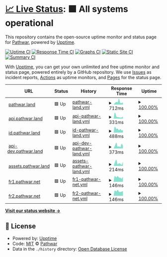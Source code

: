 # [📈 Live Status](https://uptime.pathwar.land): <!--live status--> **🟩 All systems operational**

This repository contains the open-source uptime monitor and status page for [Pathwar](https://pathwar.land/), powered by [Upptime](https://github.com/upptime/upptime).

[![Uptime CI](https://github.com/pathwar/uptime/workflows/Uptime%20CI/badge.svg)](https://github.com/pathwar/uptime/actions?query=workflow%3A%22Uptime+CI%22)
[![Response Time CI](https://github.com/pathwar/uptime/workflows/Response%20Time%20CI/badge.svg)](https://github.com/pathwar/uptime/actions?query=workflow%3A%22Response+Time+CI%22)
[![Graphs CI](https://github.com/pathwar/uptime/workflows/Graphs%20CI/badge.svg)](https://github.com/pathwar/uptime/actions?query=workflow%3A%22Graphs+CI%22)
[![Static Site CI](https://github.com/pathwar/uptime/workflows/Static%20Site%20CI/badge.svg)](https://github.com/pathwar/uptime/actions?query=workflow%3A%22Static+Site+CI%22)
[![Summary CI](https://github.com/pathwar/uptime/workflows/Summary%20CI/badge.svg)](https://github.com/pathwar/uptime/actions?query=workflow%3A%22Summary+CI%22)

With [Upptime](https://upptime.js.org), you can get your own unlimited and free uptime monitor and status page, powered entirely by a GitHub repository. We use [Issues](https://github.com/pathwar/uptime/issues) as incident reports, [Actions](https://github.com/pathwar/uptime/actions) as uptime monitors, and [Pages](https://uptime.pathwar.land) for the status page.

<!--start: status pages-->
<!-- This summary is generated by Upptime (https://github.com/upptime/upptime) -->
<!-- Do not edit this manually, your changes will be overwritten -->
<!-- prettier-ignore -->
| URL | Status | History | Response Time | Uptime |
| --- | ------ | ------- | ------------- | ------ |
| <img alt="" src="https://icons.duckduckgo.com/ip3/pathwar.land.ico" height="13"> [pathwar.land](https://pathwar.land) | 🟩 Up | [pathwar-land.yml](https://github.com/pathwar/uptime/commits/HEAD/history/pathwar-land.yml) | <details><summary><img alt="Response time graph" src="./graphs/pathwar-land/response-time-week.png" height="20"> 712ms</summary><br><a href="https://uptime.pathwar.land/history/pathwar-land"><img alt="Response time 608" src="https://img.shields.io/endpoint?url=https%3A%2F%2Fraw.githubusercontent.com%2Fpathwar%2Fuptime%2FHEAD%2Fapi%2Fpathwar-land%2Fresponse-time.json"></a><br><a href="https://uptime.pathwar.land/history/pathwar-land"><img alt="24-hour response time 628" src="https://img.shields.io/endpoint?url=https%3A%2F%2Fraw.githubusercontent.com%2Fpathwar%2Fuptime%2FHEAD%2Fapi%2Fpathwar-land%2Fresponse-time-day.json"></a><br><a href="https://uptime.pathwar.land/history/pathwar-land"><img alt="7-day response time 712" src="https://img.shields.io/endpoint?url=https%3A%2F%2Fraw.githubusercontent.com%2Fpathwar%2Fuptime%2FHEAD%2Fapi%2Fpathwar-land%2Fresponse-time-week.json"></a><br><a href="https://uptime.pathwar.land/history/pathwar-land"><img alt="30-day response time 661" src="https://img.shields.io/endpoint?url=https%3A%2F%2Fraw.githubusercontent.com%2Fpathwar%2Fuptime%2FHEAD%2Fapi%2Fpathwar-land%2Fresponse-time-month.json"></a><br><a href="https://uptime.pathwar.land/history/pathwar-land"><img alt="1-year response time 629" src="https://img.shields.io/endpoint?url=https%3A%2F%2Fraw.githubusercontent.com%2Fpathwar%2Fuptime%2FHEAD%2Fapi%2Fpathwar-land%2Fresponse-time-year.json"></a></details> | <details><summary><a href="https://uptime.pathwar.land/history/pathwar-land">100.00%</a></summary><a href="https://uptime.pathwar.land/history/pathwar-land"><img alt="All-time uptime 99.36%" src="https://img.shields.io/endpoint?url=https%3A%2F%2Fraw.githubusercontent.com%2Fpathwar%2Fuptime%2FHEAD%2Fapi%2Fpathwar-land%2Fuptime.json"></a><br><a href="https://uptime.pathwar.land/history/pathwar-land"><img alt="24-hour uptime 100.00%" src="https://img.shields.io/endpoint?url=https%3A%2F%2Fraw.githubusercontent.com%2Fpathwar%2Fuptime%2FHEAD%2Fapi%2Fpathwar-land%2Fuptime-day.json"></a><br><a href="https://uptime.pathwar.land/history/pathwar-land"><img alt="7-day uptime 100.00%" src="https://img.shields.io/endpoint?url=https%3A%2F%2Fraw.githubusercontent.com%2Fpathwar%2Fuptime%2FHEAD%2Fapi%2Fpathwar-land%2Fuptime-week.json"></a><br><a href="https://uptime.pathwar.land/history/pathwar-land"><img alt="30-day uptime 99.98%" src="https://img.shields.io/endpoint?url=https%3A%2F%2Fraw.githubusercontent.com%2Fpathwar%2Fuptime%2FHEAD%2Fapi%2Fpathwar-land%2Fuptime-month.json"></a><br><a href="https://uptime.pathwar.land/history/pathwar-land"><img alt="1-year uptime 99.20%" src="https://img.shields.io/endpoint?url=https%3A%2F%2Fraw.githubusercontent.com%2Fpathwar%2Fuptime%2FHEAD%2Fapi%2Fpathwar-land%2Fuptime-year.json"></a></details>
| <img alt="" src="https://icons.duckduckgo.com/ip3/api.pathwar.land.ico" height="13"> [api.pathwar.land](https://api.pathwar.land/status) | 🟩 Up | [api-pathwar-land.yml](https://github.com/pathwar/uptime/commits/HEAD/history/api-pathwar-land.yml) | <details><summary><img alt="Response time graph" src="./graphs/api-pathwar-land/response-time-week.png" height="20"> 331ms</summary><br><a href="https://uptime.pathwar.land/history/api-pathwar-land"><img alt="Response time 417" src="https://img.shields.io/endpoint?url=https%3A%2F%2Fraw.githubusercontent.com%2Fpathwar%2Fuptime%2FHEAD%2Fapi%2Fapi-pathwar-land%2Fresponse-time.json"></a><br><a href="https://uptime.pathwar.land/history/api-pathwar-land"><img alt="24-hour response time 281" src="https://img.shields.io/endpoint?url=https%3A%2F%2Fraw.githubusercontent.com%2Fpathwar%2Fuptime%2FHEAD%2Fapi%2Fapi-pathwar-land%2Fresponse-time-day.json"></a><br><a href="https://uptime.pathwar.land/history/api-pathwar-land"><img alt="7-day response time 331" src="https://img.shields.io/endpoint?url=https%3A%2F%2Fraw.githubusercontent.com%2Fpathwar%2Fuptime%2FHEAD%2Fapi%2Fapi-pathwar-land%2Fresponse-time-week.json"></a><br><a href="https://uptime.pathwar.land/history/api-pathwar-land"><img alt="30-day response time 439" src="https://img.shields.io/endpoint?url=https%3A%2F%2Fraw.githubusercontent.com%2Fpathwar%2Fuptime%2FHEAD%2Fapi%2Fapi-pathwar-land%2Fresponse-time-month.json"></a><br><a href="https://uptime.pathwar.land/history/api-pathwar-land"><img alt="1-year response time 417" src="https://img.shields.io/endpoint?url=https%3A%2F%2Fraw.githubusercontent.com%2Fpathwar%2Fuptime%2FHEAD%2Fapi%2Fapi-pathwar-land%2Fresponse-time-year.json"></a></details> | <details><summary><a href="https://uptime.pathwar.land/history/api-pathwar-land">100.00%</a></summary><a href="https://uptime.pathwar.land/history/api-pathwar-land"><img alt="All-time uptime 51.13%" src="https://img.shields.io/endpoint?url=https%3A%2F%2Fraw.githubusercontent.com%2Fpathwar%2Fuptime%2FHEAD%2Fapi%2Fapi-pathwar-land%2Fuptime.json"></a><br><a href="https://uptime.pathwar.land/history/api-pathwar-land"><img alt="24-hour uptime 100.00%" src="https://img.shields.io/endpoint?url=https%3A%2F%2Fraw.githubusercontent.com%2Fpathwar%2Fuptime%2FHEAD%2Fapi%2Fapi-pathwar-land%2Fuptime-day.json"></a><br><a href="https://uptime.pathwar.land/history/api-pathwar-land"><img alt="7-day uptime 100.00%" src="https://img.shields.io/endpoint?url=https%3A%2F%2Fraw.githubusercontent.com%2Fpathwar%2Fuptime%2FHEAD%2Fapi%2Fapi-pathwar-land%2Fuptime-week.json"></a><br><a href="https://uptime.pathwar.land/history/api-pathwar-land"><img alt="30-day uptime 100.00%" src="https://img.shields.io/endpoint?url=https%3A%2F%2Fraw.githubusercontent.com%2Fpathwar%2Fuptime%2FHEAD%2Fapi%2Fapi-pathwar-land%2Fuptime-month.json"></a><br><a href="https://uptime.pathwar.land/history/api-pathwar-land"><img alt="1-year uptime 64.37%" src="https://img.shields.io/endpoint?url=https%3A%2F%2Fraw.githubusercontent.com%2Fpathwar%2Fuptime%2FHEAD%2Fapi%2Fapi-pathwar-land%2Fuptime-year.json"></a></details>
| <img alt="" src="https://icons.duckduckgo.com/ip3/id.pathwar.land.ico" height="13"> [id.pathwar.land](https://id.pathwar.land) | 🟩 Up | [id-pathwar-land.yml](https://github.com/pathwar/uptime/commits/HEAD/history/id-pathwar-land.yml) | <details><summary><img alt="Response time graph" src="./graphs/id-pathwar-land/response-time-week.png" height="20"> 488ms</summary><br><a href="https://uptime.pathwar.land/history/id-pathwar-land"><img alt="Response time 446" src="https://img.shields.io/endpoint?url=https%3A%2F%2Fraw.githubusercontent.com%2Fpathwar%2Fuptime%2FHEAD%2Fapi%2Fid-pathwar-land%2Fresponse-time.json"></a><br><a href="https://uptime.pathwar.land/history/id-pathwar-land"><img alt="24-hour response time 354" src="https://img.shields.io/endpoint?url=https%3A%2F%2Fraw.githubusercontent.com%2Fpathwar%2Fuptime%2FHEAD%2Fapi%2Fid-pathwar-land%2Fresponse-time-day.json"></a><br><a href="https://uptime.pathwar.land/history/id-pathwar-land"><img alt="7-day response time 488" src="https://img.shields.io/endpoint?url=https%3A%2F%2Fraw.githubusercontent.com%2Fpathwar%2Fuptime%2FHEAD%2Fapi%2Fid-pathwar-land%2Fresponse-time-week.json"></a><br><a href="https://uptime.pathwar.land/history/id-pathwar-land"><img alt="30-day response time 504" src="https://img.shields.io/endpoint?url=https%3A%2F%2Fraw.githubusercontent.com%2Fpathwar%2Fuptime%2FHEAD%2Fapi%2Fid-pathwar-land%2Fresponse-time-month.json"></a><br><a href="https://uptime.pathwar.land/history/id-pathwar-land"><img alt="1-year response time 458" src="https://img.shields.io/endpoint?url=https%3A%2F%2Fraw.githubusercontent.com%2Fpathwar%2Fuptime%2FHEAD%2Fapi%2Fid-pathwar-land%2Fresponse-time-year.json"></a></details> | <details><summary><a href="https://uptime.pathwar.land/history/id-pathwar-land">100.00%</a></summary><a href="https://uptime.pathwar.land/history/id-pathwar-land"><img alt="All-time uptime 99.84%" src="https://img.shields.io/endpoint?url=https%3A%2F%2Fraw.githubusercontent.com%2Fpathwar%2Fuptime%2FHEAD%2Fapi%2Fid-pathwar-land%2Fuptime.json"></a><br><a href="https://uptime.pathwar.land/history/id-pathwar-land"><img alt="24-hour uptime 100.00%" src="https://img.shields.io/endpoint?url=https%3A%2F%2Fraw.githubusercontent.com%2Fpathwar%2Fuptime%2FHEAD%2Fapi%2Fid-pathwar-land%2Fuptime-day.json"></a><br><a href="https://uptime.pathwar.land/history/id-pathwar-land"><img alt="7-day uptime 100.00%" src="https://img.shields.io/endpoint?url=https%3A%2F%2Fraw.githubusercontent.com%2Fpathwar%2Fuptime%2FHEAD%2Fapi%2Fid-pathwar-land%2Fuptime-week.json"></a><br><a href="https://uptime.pathwar.land/history/id-pathwar-land"><img alt="30-day uptime 100.00%" src="https://img.shields.io/endpoint?url=https%3A%2F%2Fraw.githubusercontent.com%2Fpathwar%2Fuptime%2FHEAD%2Fapi%2Fid-pathwar-land%2Fuptime-month.json"></a><br><a href="https://uptime.pathwar.land/history/id-pathwar-land"><img alt="1-year uptime 99.80%" src="https://img.shields.io/endpoint?url=https%3A%2F%2Fraw.githubusercontent.com%2Fpathwar%2Fuptime%2FHEAD%2Fapi%2Fid-pathwar-land%2Fuptime-year.json"></a></details>
| <img alt="" src="https://icons.duckduckgo.com/ip3/api-dev.pathwar.land.ico" height="13"> [api-dev.pathwar.land](https://api-dev.pathwar.land/status) | 🟩 Up | [api-dev-pathwar-land.yml](https://github.com/pathwar/uptime/commits/HEAD/history/api-dev-pathwar-land.yml) | <details><summary><img alt="Response time graph" src="./graphs/api-dev-pathwar-land/response-time-week.png" height="20"> 373ms</summary><br><a href="https://uptime.pathwar.land/history/api-dev-pathwar-land"><img alt="Response time 411" src="https://img.shields.io/endpoint?url=https%3A%2F%2Fraw.githubusercontent.com%2Fpathwar%2Fuptime%2FHEAD%2Fapi%2Fapi-dev-pathwar-land%2Fresponse-time.json"></a><br><a href="https://uptime.pathwar.land/history/api-dev-pathwar-land"><img alt="24-hour response time 335" src="https://img.shields.io/endpoint?url=https%3A%2F%2Fraw.githubusercontent.com%2Fpathwar%2Fuptime%2FHEAD%2Fapi%2Fapi-dev-pathwar-land%2Fresponse-time-day.json"></a><br><a href="https://uptime.pathwar.land/history/api-dev-pathwar-land"><img alt="7-day response time 373" src="https://img.shields.io/endpoint?url=https%3A%2F%2Fraw.githubusercontent.com%2Fpathwar%2Fuptime%2FHEAD%2Fapi%2Fapi-dev-pathwar-land%2Fresponse-time-week.json"></a><br><a href="https://uptime.pathwar.land/history/api-dev-pathwar-land"><img alt="30-day response time 537" src="https://img.shields.io/endpoint?url=https%3A%2F%2Fraw.githubusercontent.com%2Fpathwar%2Fuptime%2FHEAD%2Fapi%2Fapi-dev-pathwar-land%2Fresponse-time-month.json"></a><br><a href="https://uptime.pathwar.land/history/api-dev-pathwar-land"><img alt="1-year response time 410" src="https://img.shields.io/endpoint?url=https%3A%2F%2Fraw.githubusercontent.com%2Fpathwar%2Fuptime%2FHEAD%2Fapi%2Fapi-dev-pathwar-land%2Fresponse-time-year.json"></a></details> | <details><summary><a href="https://uptime.pathwar.land/history/api-dev-pathwar-land">100.00%</a></summary><a href="https://uptime.pathwar.land/history/api-dev-pathwar-land"><img alt="All-time uptime 95.96%" src="https://img.shields.io/endpoint?url=https%3A%2F%2Fraw.githubusercontent.com%2Fpathwar%2Fuptime%2FHEAD%2Fapi%2Fapi-dev-pathwar-land%2Fuptime.json"></a><br><a href="https://uptime.pathwar.land/history/api-dev-pathwar-land"><img alt="24-hour uptime 100.00%" src="https://img.shields.io/endpoint?url=https%3A%2F%2Fraw.githubusercontent.com%2Fpathwar%2Fuptime%2FHEAD%2Fapi%2Fapi-dev-pathwar-land%2Fuptime-day.json"></a><br><a href="https://uptime.pathwar.land/history/api-dev-pathwar-land"><img alt="7-day uptime 100.00%" src="https://img.shields.io/endpoint?url=https%3A%2F%2Fraw.githubusercontent.com%2Fpathwar%2Fuptime%2FHEAD%2Fapi%2Fapi-dev-pathwar-land%2Fuptime-week.json"></a><br><a href="https://uptime.pathwar.land/history/api-dev-pathwar-land"><img alt="30-day uptime 100.00%" src="https://img.shields.io/endpoint?url=https%3A%2F%2Fraw.githubusercontent.com%2Fpathwar%2Fuptime%2FHEAD%2Fapi%2Fapi-dev-pathwar-land%2Fuptime-month.json"></a><br><a href="https://uptime.pathwar.land/history/api-dev-pathwar-land"><img alt="1-year uptime 95.16%" src="https://img.shields.io/endpoint?url=https%3A%2F%2Fraw.githubusercontent.com%2Fpathwar%2Fuptime%2FHEAD%2Fapi%2Fapi-dev-pathwar-land%2Fuptime-year.json"></a></details>
| <img alt="" src="https://icons.duckduckgo.com/ip3/assets.pathwar.land.ico" height="13"> [assets.pathwar.land](https://assets.pathwar.land) | 🟩 Up | [assets-pathwar-land.yml](https://github.com/pathwar/uptime/commits/HEAD/history/assets-pathwar-land.yml) | <details><summary><img alt="Response time graph" src="./graphs/assets-pathwar-land/response-time-week.png" height="20"> 214ms</summary><br><a href="https://uptime.pathwar.land/history/assets-pathwar-land"><img alt="Response time 328" src="https://img.shields.io/endpoint?url=https%3A%2F%2Fraw.githubusercontent.com%2Fpathwar%2Fuptime%2FHEAD%2Fapi%2Fassets-pathwar-land%2Fresponse-time.json"></a><br><a href="https://uptime.pathwar.land/history/assets-pathwar-land"><img alt="24-hour response time 296" src="https://img.shields.io/endpoint?url=https%3A%2F%2Fraw.githubusercontent.com%2Fpathwar%2Fuptime%2FHEAD%2Fapi%2Fassets-pathwar-land%2Fresponse-time-day.json"></a><br><a href="https://uptime.pathwar.land/history/assets-pathwar-land"><img alt="7-day response time 214" src="https://img.shields.io/endpoint?url=https%3A%2F%2Fraw.githubusercontent.com%2Fpathwar%2Fuptime%2FHEAD%2Fapi%2Fassets-pathwar-land%2Fresponse-time-week.json"></a><br><a href="https://uptime.pathwar.land/history/assets-pathwar-land"><img alt="30-day response time 343" src="https://img.shields.io/endpoint?url=https%3A%2F%2Fraw.githubusercontent.com%2Fpathwar%2Fuptime%2FHEAD%2Fapi%2Fassets-pathwar-land%2Fresponse-time-month.json"></a><br><a href="https://uptime.pathwar.land/history/assets-pathwar-land"><img alt="1-year response time 369" src="https://img.shields.io/endpoint?url=https%3A%2F%2Fraw.githubusercontent.com%2Fpathwar%2Fuptime%2FHEAD%2Fapi%2Fassets-pathwar-land%2Fresponse-time-year.json"></a></details> | <details><summary><a href="https://uptime.pathwar.land/history/assets-pathwar-land">100.00%</a></summary><a href="https://uptime.pathwar.land/history/assets-pathwar-land"><img alt="All-time uptime 99.96%" src="https://img.shields.io/endpoint?url=https%3A%2F%2Fraw.githubusercontent.com%2Fpathwar%2Fuptime%2FHEAD%2Fapi%2Fassets-pathwar-land%2Fuptime.json"></a><br><a href="https://uptime.pathwar.land/history/assets-pathwar-land"><img alt="24-hour uptime 100.00%" src="https://img.shields.io/endpoint?url=https%3A%2F%2Fraw.githubusercontent.com%2Fpathwar%2Fuptime%2FHEAD%2Fapi%2Fassets-pathwar-land%2Fuptime-day.json"></a><br><a href="https://uptime.pathwar.land/history/assets-pathwar-land"><img alt="7-day uptime 100.00%" src="https://img.shields.io/endpoint?url=https%3A%2F%2Fraw.githubusercontent.com%2Fpathwar%2Fuptime%2FHEAD%2Fapi%2Fassets-pathwar-land%2Fuptime-week.json"></a><br><a href="https://uptime.pathwar.land/history/assets-pathwar-land"><img alt="30-day uptime 99.95%" src="https://img.shields.io/endpoint?url=https%3A%2F%2Fraw.githubusercontent.com%2Fpathwar%2Fuptime%2FHEAD%2Fapi%2Fassets-pathwar-land%2Fuptime-month.json"></a><br><a href="https://uptime.pathwar.land/history/assets-pathwar-land"><img alt="1-year uptime 99.95%" src="https://img.shields.io/endpoint?url=https%3A%2F%2Fraw.githubusercontent.com%2Fpathwar%2Fuptime%2FHEAD%2Fapi%2Fassets-pathwar-land%2Fuptime-year.json"></a></details>
| <img alt="" src="https://icons.duckduckgo.com/ip3/null.ico" height="13"> [fr1.pathwar.net](fr1.pathwar.net) | 🟩 Up | [fr1-pathwar-net.yml](https://github.com/pathwar/uptime/commits/HEAD/history/fr1-pathwar-net.yml) | <details><summary><img alt="Response time graph" src="./graphs/fr1-pathwar-net/response-time-week.png" height="20"> 146ms</summary><br><a href="https://uptime.pathwar.land/history/fr1-pathwar-net"><img alt="Response time 115" src="https://img.shields.io/endpoint?url=https%3A%2F%2Fraw.githubusercontent.com%2Fpathwar%2Fuptime%2FHEAD%2Fapi%2Ffr1-pathwar-net%2Fresponse-time.json"></a><br><a href="https://uptime.pathwar.land/history/fr1-pathwar-net"><img alt="24-hour response time 154" src="https://img.shields.io/endpoint?url=https%3A%2F%2Fraw.githubusercontent.com%2Fpathwar%2Fuptime%2FHEAD%2Fapi%2Ffr1-pathwar-net%2Fresponse-time-day.json"></a><br><a href="https://uptime.pathwar.land/history/fr1-pathwar-net"><img alt="7-day response time 146" src="https://img.shields.io/endpoint?url=https%3A%2F%2Fraw.githubusercontent.com%2Fpathwar%2Fuptime%2FHEAD%2Fapi%2Ffr1-pathwar-net%2Fresponse-time-week.json"></a><br><a href="https://uptime.pathwar.land/history/fr1-pathwar-net"><img alt="30-day response time 154" src="https://img.shields.io/endpoint?url=https%3A%2F%2Fraw.githubusercontent.com%2Fpathwar%2Fuptime%2FHEAD%2Fapi%2Ffr1-pathwar-net%2Fresponse-time-month.json"></a><br><a href="https://uptime.pathwar.land/history/fr1-pathwar-net"><img alt="1-year response time 118" src="https://img.shields.io/endpoint?url=https%3A%2F%2Fraw.githubusercontent.com%2Fpathwar%2Fuptime%2FHEAD%2Fapi%2Ffr1-pathwar-net%2Fresponse-time-year.json"></a></details> | <details><summary><a href="https://uptime.pathwar.land/history/fr1-pathwar-net">100.00%</a></summary><a href="https://uptime.pathwar.land/history/fr1-pathwar-net"><img alt="All-time uptime 99.99%" src="https://img.shields.io/endpoint?url=https%3A%2F%2Fraw.githubusercontent.com%2Fpathwar%2Fuptime%2FHEAD%2Fapi%2Ffr1-pathwar-net%2Fuptime.json"></a><br><a href="https://uptime.pathwar.land/history/fr1-pathwar-net"><img alt="24-hour uptime 100.00%" src="https://img.shields.io/endpoint?url=https%3A%2F%2Fraw.githubusercontent.com%2Fpathwar%2Fuptime%2FHEAD%2Fapi%2Ffr1-pathwar-net%2Fuptime-day.json"></a><br><a href="https://uptime.pathwar.land/history/fr1-pathwar-net"><img alt="7-day uptime 100.00%" src="https://img.shields.io/endpoint?url=https%3A%2F%2Fraw.githubusercontent.com%2Fpathwar%2Fuptime%2FHEAD%2Fapi%2Ffr1-pathwar-net%2Fuptime-week.json"></a><br><a href="https://uptime.pathwar.land/history/fr1-pathwar-net"><img alt="30-day uptime 100.00%" src="https://img.shields.io/endpoint?url=https%3A%2F%2Fraw.githubusercontent.com%2Fpathwar%2Fuptime%2FHEAD%2Fapi%2Ffr1-pathwar-net%2Fuptime-month.json"></a><br><a href="https://uptime.pathwar.land/history/fr1-pathwar-net"><img alt="1-year uptime 99.99%" src="https://img.shields.io/endpoint?url=https%3A%2F%2Fraw.githubusercontent.com%2Fpathwar%2Fuptime%2FHEAD%2Fapi%2Ffr1-pathwar-net%2Fuptime-year.json"></a></details>
| <img alt="" src="https://icons.duckduckgo.com/ip3/null.ico" height="13"> [fr2.pathwar.net](fr2.pathwar.net) | 🟩 Up | [fr2-pathwar-net.yml](https://github.com/pathwar/uptime/commits/HEAD/history/fr2-pathwar-net.yml) | <details><summary><img alt="Response time graph" src="./graphs/fr2-pathwar-net/response-time-week.png" height="20"> 146ms</summary><br><a href="https://uptime.pathwar.land/history/fr2-pathwar-net"><img alt="Response time 113" src="https://img.shields.io/endpoint?url=https%3A%2F%2Fraw.githubusercontent.com%2Fpathwar%2Fuptime%2FHEAD%2Fapi%2Ffr2-pathwar-net%2Fresponse-time.json"></a><br><a href="https://uptime.pathwar.land/history/fr2-pathwar-net"><img alt="24-hour response time 149" src="https://img.shields.io/endpoint?url=https%3A%2F%2Fraw.githubusercontent.com%2Fpathwar%2Fuptime%2FHEAD%2Fapi%2Ffr2-pathwar-net%2Fresponse-time-day.json"></a><br><a href="https://uptime.pathwar.land/history/fr2-pathwar-net"><img alt="7-day response time 146" src="https://img.shields.io/endpoint?url=https%3A%2F%2Fraw.githubusercontent.com%2Fpathwar%2Fuptime%2FHEAD%2Fapi%2Ffr2-pathwar-net%2Fresponse-time-week.json"></a><br><a href="https://uptime.pathwar.land/history/fr2-pathwar-net"><img alt="30-day response time 142" src="https://img.shields.io/endpoint?url=https%3A%2F%2Fraw.githubusercontent.com%2Fpathwar%2Fuptime%2FHEAD%2Fapi%2Ffr2-pathwar-net%2Fresponse-time-month.json"></a><br><a href="https://uptime.pathwar.land/history/fr2-pathwar-net"><img alt="1-year response time 116" src="https://img.shields.io/endpoint?url=https%3A%2F%2Fraw.githubusercontent.com%2Fpathwar%2Fuptime%2FHEAD%2Fapi%2Ffr2-pathwar-net%2Fresponse-time-year.json"></a></details> | <details><summary><a href="https://uptime.pathwar.land/history/fr2-pathwar-net">100.00%</a></summary><a href="https://uptime.pathwar.land/history/fr2-pathwar-net"><img alt="All-time uptime 100.00%" src="https://img.shields.io/endpoint?url=https%3A%2F%2Fraw.githubusercontent.com%2Fpathwar%2Fuptime%2FHEAD%2Fapi%2Ffr2-pathwar-net%2Fuptime.json"></a><br><a href="https://uptime.pathwar.land/history/fr2-pathwar-net"><img alt="24-hour uptime 100.00%" src="https://img.shields.io/endpoint?url=https%3A%2F%2Fraw.githubusercontent.com%2Fpathwar%2Fuptime%2FHEAD%2Fapi%2Ffr2-pathwar-net%2Fuptime-day.json"></a><br><a href="https://uptime.pathwar.land/history/fr2-pathwar-net"><img alt="7-day uptime 100.00%" src="https://img.shields.io/endpoint?url=https%3A%2F%2Fraw.githubusercontent.com%2Fpathwar%2Fuptime%2FHEAD%2Fapi%2Ffr2-pathwar-net%2Fuptime-week.json"></a><br><a href="https://uptime.pathwar.land/history/fr2-pathwar-net"><img alt="30-day uptime 100.00%" src="https://img.shields.io/endpoint?url=https%3A%2F%2Fraw.githubusercontent.com%2Fpathwar%2Fuptime%2FHEAD%2Fapi%2Ffr2-pathwar-net%2Fuptime-month.json"></a><br><a href="https://uptime.pathwar.land/history/fr2-pathwar-net"><img alt="1-year uptime 100.00%" src="https://img.shields.io/endpoint?url=https%3A%2F%2Fraw.githubusercontent.com%2Fpathwar%2Fuptime%2FHEAD%2Fapi%2Ffr2-pathwar-net%2Fuptime-year.json"></a></details>

<!--end: status pages-->

[**Visit our status website →**](https://uptime.pathwar.land)

## 📄 License

- Powered by: [Upptime](https://github.com/upptime/upptime)
- Code: [MIT](./LICENSE) © [Pathwar](https://pathwar.land/)
- Data in the `./history` directory: [Open Database License](https://opendatacommons.org/licenses/odbl/1-0/)
